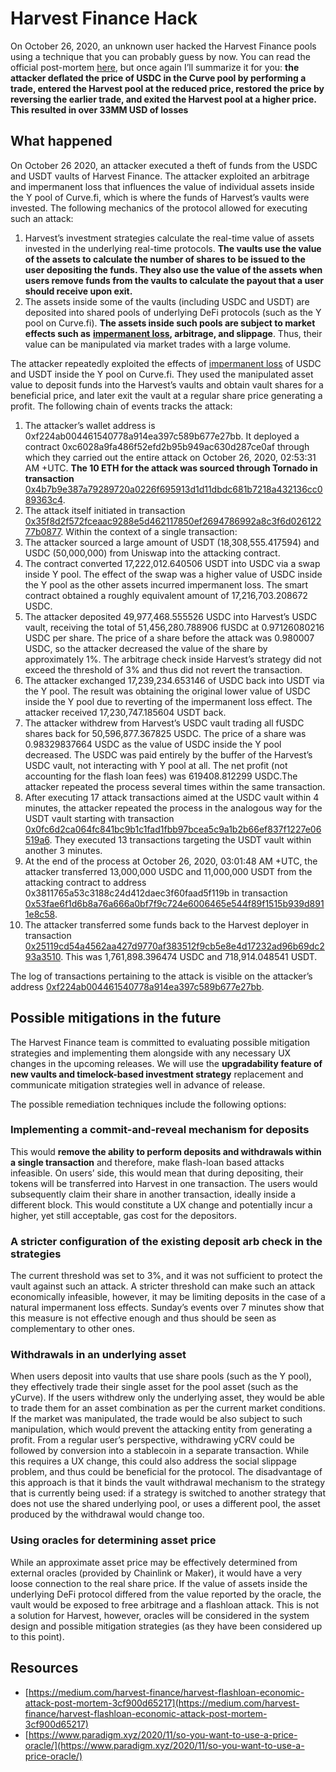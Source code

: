 # Harvest Finance Hack

On October 26, 2020, an unknown user hacked the Harvest Finance pools using a technique that you can probably guess by now. You can read the official post-mortem [here](https://medium.com/harvest-finance/harvest-flashloan-economic-attack-post-mortem-3cf900d65217), but once again I’ll summarize it for you: **the attacker deflated the price of USDC in the Curve pool by performing a trade, entered the Harvest pool at the reduced price, restored the price by reversing the earlier trade, and exited the Harvest pool at a higher price. This resulted in over 33MM USD of losses**

## **What happened** <a href="#563a" id="563a"></a>

On October 26 2020, an attacker executed a theft of funds from the USDC and USDT vaults of Harvest Finance. The attacker exploited an arbitrage and impermanent loss that influences the value of individual assets inside the Y pool of Curve.fi, which is where the funds of Harvest’s vaults were invested. The following mechanics of the protocol allowed for executing such an attack:

1. Harvest’s investment strategies calculate the real-time value of assets invested in the underlying real-time protocols. **The vaults use the value of the assets to calculate the number of shares to be issued to the user depositing the funds. They also use the value of the assets when users remove funds from the vaults to calculate the payout that a user should receive upon exit.**
2. The assets inside some of the vaults (including USDC and USDT) are deposited into shared pools of underlying DeFi protocols (such as the Y pool on Curve.fi). **The assets inside such pools are subject to market effects such as** [**impermanent loss**](https://academy.binance.com/en/articles/impermanent-loss-explained)**, arbitrage, and slippage**. Thus, their value can be manipulated via market trades with a large volume.

The attacker repeatedly exploited the effects of [impermanent loss](https://academy.binance.com/en/articles/impermanent-loss-explained) of USDC and USDT inside the Y pool on Curve.fi. They used the manipulated asset value to deposit funds into the Harvest’s vaults and obtain vault shares for a beneficial price, and later exit the vault at a regular share price generating a profit. The following chain of events tracks the attack:

1. The attacker’s wallet address is 0xf224ab004461540778a914ea397c589b677e27bb. It deployed a contract 0xc6028a9fa486f52efd2b95b949ac630d287ce0af through which they carried out the entire attack on October 26, 2020, 02:53:31 AM +UTC. **The 10 ETH for the attack was sourced through Tornado in transaction** [0x4b7b9e387a79289720a0226f695913d1d11dbdc681b7218a432136cc089363c4](https://etherscan.io/tx/0x4b7b9e387a79289720a0226f695913d1d11dbdc681b7218a432136cc089363c4).
2. The attack itself initiated in transaction [0x35f8d2f572fceaac9288e5d462117850ef2694786992a8c3f6d02612277b0877](https://etherscan.io/tx/0x35f8d2f572fceaac9288e5d462117850ef2694786992a8c3f6d02612277b0877). Within the context of a single transaction:
3. The attacker sourced a large amount of USDT (18,308,555.417594) and USDC (50,000,000) from Uniswap into the attacking contract.
4. The contract converted 17,222,012.640506 USDT into USDC via a swap inside Y pool. The effect of the swap was a higher value of USDC inside the Y pool as the other assets incurred impermanent loss. The smart contract obtained a roughly equivalent amount of 17,216,703.208672 USDC.
5. The attacker deposited 49,977,468.555526 USDC into Harvest’s USDC vault, receiving the total of 51,456,280.788906 fUSDC at 0.97126080216 USDC per share. The price of a share before the attack was 0.980007 USDC, so the attacker decreased the value of the share by approximately 1%. The arbitrage check inside Harvest’s strategy did not exceed the threshold of 3% and thus did not revert the transaction.
6. The attacker exchanged 17,239,234.653146 of USDC back into USDT via the Y pool. The result was obtaining the original lower value of USDC inside the Y pool due to reverting of the impermanent loss effect. The attacker received 17,230,747.185604 USDT back.
7. The attacker withdrew from Harvest’s USDC vault trading all fUSDC shares back for 50,596,877.367825 USDC. The price of a share was 0.98329837664 USDC as the value of USDC inside the Y pool decreased. The USDC was paid entirely by the buffer of the Harvest’s USDC vault, not interacting with Y pool at all. The net profit (not accounting for the flash loan fees) was 619408.812299 USDC.The attacker repeated the process several times within the same transaction.
8. After executing 17 attack transactions aimed at the USDC vault within 4 minutes, the attacker repeated the process in the analogous way for the USDT vault starting with transaction [0x0fc6d2ca064fc841bc9b1c1fad1fbb97bcea5c9a1b2b66ef837f1227e06519a6](https://etherscan.io/tx/0x0fc6d2ca064fc841bc9b1c1fad1fbb97bcea5c9a1b2b66ef837f1227e06519a6). They executed 13 transactions targeting the USDT vault within another 3 minutes.
9. At the end of the process at October 26, 2020, 03:01:48 AM +UTC, the attacker transferred 13,000,000 USDC and 11,000,000 USDT from the attacking contract to address 0x3811765a53c3188c24d412daec3f60faad5f119b in transaction [0x53fae6f1d6b8a76a666a0bf7f9c724e6006465e544f89f1515b939d8911e8c58](https://etherscan.io/tx/0x53fae6f1d6b8a76a666a0bf7f9c724e6006465e544f89f1515b939d8911e8c58).
10. The attacker transferred some funds back to the Harvest deployer in transaction [0x25119cd54a4562aa427d9770af383512f9cb5e8e4d17232ad96b69dc293a3510](https://etherscan.io/tx/0x25119cd54a4562aa427d9770af383512f9cb5e8e4d17232ad96b69dc293a3510). This was 1,761,898.396474 USDC and 718,914.048541 USDT.

The log of transactions pertaining to the attack is visible on the attacker’s address [0xf224ab004461540778a914ea397c589b677e27bb](https://etherscan.io/address/0xf224ab004461540778a914ea397c589b677e27bb).

## **Possible mitigations in the future** <a href="#ee92" id="ee92"></a>

The Harvest Finance team is committed to evaluating possible mitigation strategies and implementing them alongside with any necessary UX changes in the upcoming releases. We will use the **upgradability feature of new vaults and timelock-based investment strategy** replacement and communicate mitigation strategies well in advance of release.

The possible remediation techniques include the following options:

### **Implementing a commit-and-reveal mechanism for deposits**

This would **remove the ability to perform deposits and withdrawals within a single transaction** and therefore, make flash-loan based attacks infeasible. On users’ side, this would mean that during depositing, their tokens will be transferred into Harvest in one transaction. The users would subsequently claim their share in another transaction, ideally inside a different block. This would constitute a UX change and potentially incur a higher, yet still acceptable, gas cost for the depositors.

### **A stricter configuration of the existing deposit arb check in the strategies**

The current threshold was set to 3%, and it was not sufficient to protect the vault against such an attack. A stricter threshold can make such an attack economically infeasible, however, it may be limiting deposits in the case of a natural impermanent loss effects. Sunday’s events over 7 minutes show that this measure is not effective enough and thus should be seen as complementary to other ones.

### **Withdrawals in an underlying asset**

When users deposit into vaults that use share pools (such as the Y pool), they effectively trade their single asset for the pool asset (such as the yCurve). If the users withdrew only the underlying asset, they would be able to trade them for an asset combination as per the current market conditions. If the market was manipulated, the trade would be also subject to such manipulation, which would prevent the attacking entity from generating a profit. From a regular user’s perspective, withdrawing yCRV could be followed by conversion into a stablecoin in a separate transaction. While this requires a UX change, this could also address the social slippage problem, and thus could be beneficial for the protocol. The disadvantage of this approach is that it binds the vault withdrawal mechanism to the strategy that is currently being used: if a strategy is switched to another strategy that does not use the shared underlying pool, or uses a different pool, the asset produced by the withdrawal would change too.

### **Using oracles for determining asset price**

While an approximate asset price may be effectively determined from external oracles (provided by Chainlink or Maker), it would have a very loose connection to the real share price. If the value of assets inside the underlying DeFi protocol differed from the value reported by the oracle, the vault would be exposed to free arbitrage and a flashloan attack. This is not a solution for Harvest, however, oracles will be considered in the system design and possible mitigation strategies (as they have been considered up to this point).

## Resources

* [https://medium.com/harvest-finance/harvest-flashloan-economic-attack-post-mortem-3cf900d65217](https://medium.com/harvest-finance/harvest-flashloan-economic-attack-post-mortem-3cf900d65217)
* [https://www.paradigm.xyz/2020/11/so-you-want-to-use-a-price-oracle/](https://www.paradigm.xyz/2020/11/so-you-want-to-use-a-price-oracle/)
